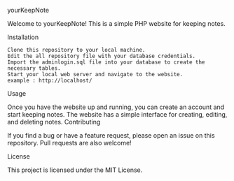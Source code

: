 yourKeepNote

Welcome to yourKeepNote! This is a simple PHP website for keeping notes.

Installation

    Clone this repository to your local machine.
    Edit the all repository file with your database credentials.
    Import the adminlogin.sql file into your database to create the necessary tables.
    Start your local web server and navigate to the website.
    example : http://localhost/

Usage

Once you have the website up and running, you can create an account and start keeping notes. The website has a simple interface for creating, editing, and deleting notes.
Contributing

If you find a bug or have a feature request, please open an issue on this repository. Pull requests are also welcome!

License

This project is licensed under the MIT License.
